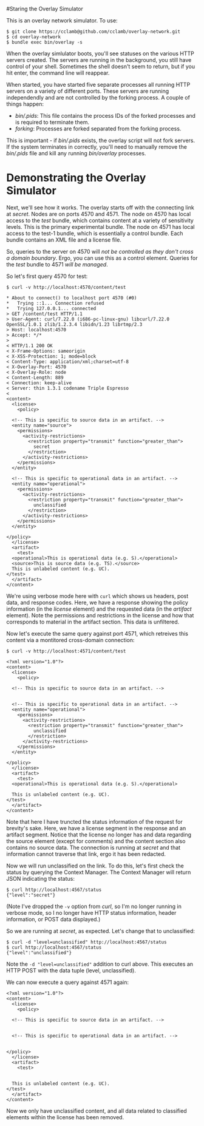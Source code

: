 #Staring the Overlay Simulator

This is an overlay network simulator.  To use:

    $ git clone https://cclamb@github.com/cclamb/overlay-network.git
    $ cd overlay-network
    $ bundle exec bin/overlay -s

When the overlay simlulator boots, you'll see statuses on the various HTTP servers created.  The servers are running in the background, you still have control of your shell.  Sometimes the shell doesn't seem to return, but if you hit enter, the command line will reappear.

When started, you have started five separate processes all running HTTP servers on a variety of different ports.  These servers are running independendly and are not controlled by the forking process.  A couple of things happen:
* _bin/.pids_: This file contains the process IDs of the forked processes and is required to terminate them.
* _forking_: Processes are forked separated from the forking process.

This is important - if _bin/.pids_ exists, the overlay script will not fork servers.  If the system terminates in correctly, you'll need to manually remove the _bin/.pids_ file and kill any running _bin/overlay_ processes.

# Demonstrating the Overlay Simulator

Next, we'll see how it works.  The overlay starts off with the connecting link at _secret_.  Nodes are on ports 4570 and 4571.  The node on 4570 has local access to the _test_ bundle, which contains content at a variety of sensitivity levels.  This is the primary experimental bundle.  The node on 4571 has local access to the test-1 bundle, which is essentially a control bundle.  Each bundle contains an XML file and a license file.

So, queries to the server on 4570 will _not be controlled as they don't cross a domain boundary_.  Ergo, you can use this as a control element.  Queries for the _test_ bundle to 4571 _will be managed_.

So let's first query 4570 for test:

    $ curl -v http://localhost:4570/content/test

    * About to connect() to localhost port 4570 (#0)
    *   Trying ::1... Connection refused
    *   Trying 127.0.0.1... connected
    > GET /content/test HTTP/1.1
    > User-Agent: curl/7.22.0 (i686-pc-linux-gnu) libcurl/7.22.0 OpenSSL/1.0.1 zlib/1.2.3.4 libidn/1.23 librtmp/2.3
    > Host: localhost:4570
    > Accept: */*
    > 
    < HTTP/1.1 200 OK
    < X-Frame-Options: sameorigin
    < X-XSS-Protection: 1; mode=block
    < Content-Type: application/xml;charset=utf-8
    < X-Overlay-Port: 4570
    < X-Overlay-Role: node
    < Content-Length: 889
    < Connection: keep-alive
    < Server: thin 1.3.1 codename Triple Espresso
    < 
    <content>
      <license>
        <policy>

      <!-- This is specific to source data in an artifact. -->
      <entity name="source">
        <permissions>
          <activity-restrictions>
            <restriction property="transmit" function="greater_than">
              secret
            </restriction>
          </activity-restrictions>
        </permissions>
      </entity>

      <!-- This is specific to operational data in an artifact. -->
      <entity name="operational">
        <permissions>
          <activity-restrictions>
            <restriction property="transmit" function="greater_than">
              unclassified
            </restriction>
          </activity-restrictions>
        </permissions>
      </entity>
      
    </policy>
      </license>
      <artifact>
        <test>
      <operational>This is operational data (e.g. S).</operational>
      <source>This is source data (e.g. TS).</source>
      This is unlabeled content (e.g. UC).
    </test>
      </artifact>
    </content>

We're using verbose mode here with `curl` which shows us headers, post data, and response codes.  Here, we have a response showing the policy information (in the _license_ element) and the requested data (in the _artifact_ element).  Note the permissions and restrictions in the license and how that corresponds to material in the artifact section.  This data is unfiltered.

Now let's execute the same query against port 4571, which retreives this content via a montitored cross-domain connection:

    $ curl -v http://localhost:4571/content/test

    <?xml version="1.0"?>
    <content>
      <license>
        <policy>

      <!-- This is specific to source data in an artifact. -->
      

      <!-- This is specific to operational data in an artifact. -->
      <entity name="operational">
        <permissions>
          <activity-restrictions>
            <restriction property="transmit" function="greater_than">
              unclassified
            </restriction>
          </activity-restrictions>
        </permissions>
      </entity>
      
    </policy>
      </license>
      <artifact>
        <test>
      <operational>This is operational data (e.g. S).</operational>
      
      This is unlabeled content (e.g. UC).
    </test>
      </artifact>
    </content>

Note that here I have truncted the status information of the request for brevity's sake.  Here, we have a license segment in the response and an artifact segment.  Notice that the license no longer has and data regarding the source element (except for comments) and the content section also contains no source data.  The connection is running at _secret_ and that information cannot traverse that link, ergo it has been redacted.

Now we will run unclassified on the link.  To do this, let's first check the status by querying the Context Manager.  The Context Manager will return JSON indicating the status:

    $ curl http://localhost:4567/status
    {"level":"secret"}

(Note I've dropped the `-v` option from _curl_, so I'm no longer running in verbose mode, so I no longer have HTTP status information, header information, or POST data displayed.)

So we are running at _secret_, as expected.  Let's change that to unclassified:

    $ curl -d "level=unclassified" http://localhost:4567/status
    $ curl http://localhost:4567/status
    {"level":"unclassified"}

Note the `-d "level=unclassified"` addition to curl above.  This executes an HTTP POST with the data tuple (level, unclassified).

We can now execute a query against 4571 again:

    <?xml version="1.0"?>
    <content>
      <license>
        <policy>

      <!-- This is specific to source data in an artifact. -->
      

      <!-- This is specific to operational data in an artifact. -->
      
      
    </policy>
      </license>
      <artifact>
        <test>
      
      
      This is unlabeled content (e.g. UC).
    </test>
      </artifact>
    </content>

Now we only have unclassified content, and all data related to classified elements within the license has been removed.